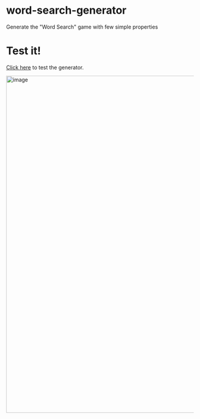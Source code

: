 # word-search-generator
Generate the "Word Search" game with few simple properties

# Test it!
[Click here](https://rafaelrrgarcia.github.io/word-search-generator/) to test the generator.

<img width="906" alt="image" src="https://user-images.githubusercontent.com/6144953/208769402-90e3c0a4-e3c5-4d71-a47b-cc2d1589202c.png">

